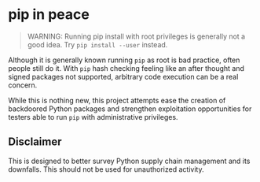 pip in peace
============

> WARNING: Running pip install with root privileges is generally not a good idea. Try `pip install --user` instead.

Although it is generally known running `pip` as root is bad practice, often people still do it. With `pip` hash checking feeling like an after thought and signed packages not supported, arbitrary code execution can be a real concern.

While this is nothing new, this project attempts ease the creation of backdoored Python packages and strengthen exploitation opportunities for testers able to run `pip` with administrative privileges.

Disclaimer
----------

This is designed to better survey Python supply chain management and its downfalls. This should not be used for unauthorized activity.
